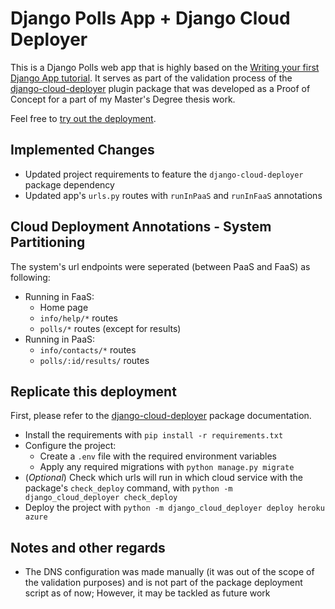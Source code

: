 # Django Polls App + Django Cloud Deployer

This is a Django Polls web app that is highly based on the [Writing your first Django App tutorial](https://www.djangoproject.com/start/). It serves as part of the validation process of the [django-cloud-deployer](https://pypi.org/project/django-cloud-deployer/) plugin package that was developed as a Proof of Concept for a part of my Master's Degree thesis work.

Feel free to [try out the deployment](http://dpa.thesis.ruialves.me/).

## Implemented Changes

- Updated project requirements to feature the `django-cloud-deployer` package dependency
- Updated app's `urls.py` routes with `runInPaaS` and `runInFaaS` annotations

## Cloud Deployment Annotations - System Partitioning

The system's url endpoints were seperated (between PaaS and FaaS) as following:

- Running in FaaS:
    - Home page
    - `info/help/*` routes
    - `polls/*` routes (except for results)
- Running in PaaS:
    - `info/contacts/*` routes
    - `polls/:id/results/` routes

## Replicate this deployment

First, please refer to the [django-cloud-deployer](https://pypi.org/project/django-cloud-deployer/) package documentation.

- Install the requirements with `pip install -r requirements.txt`
- Configure the project:
    - Create a `.env` file with the required environment variables
    - Apply any required migrations with `python manage.py migrate`
- (*Optional*) Check which urls will run in which cloud service with the package's `check_deploy` command, with `python -m django_cloud_deployer check_deploy`
- Deploy the project with `python -m django_cloud_deployer deploy heroku azure`

## Notes and other regards

- The DNS configuration was made manually (it was out of the scope of the validation purposes) and is not part of the package deployment script as of now; However, it may be tackled as future work
